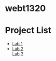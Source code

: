 # webt1320

<h1>Project List</h1>
<ul>
    <li> 
    <a href="lab1/index.html" target="_blank">Lab 1</a>
    </li>
    <li>
    <a href="lab2/index.html" target="_blank">Lab 2</a>
    </li>
    <a href="lab3/index.html" target="_blank">Lab 3</a>
    </li>
</ul>
